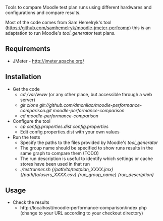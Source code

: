 Tools to compare Moodle test plan runs using different hardwares and configurations and compare results.

Most of the code comes from Sam Hemelryk's tool (https://github.com/samhemelryk/moodle-jmeter-perfcomp) this is an
adaptation to run Moodle's *tool_generator* test plans.

## Requirements
* JMeter - http://jmeter.apache.org/

## Installation
* Get the code
    + *cd /var/www* (or any other place, but accessible through a web server)
    + *git clone git://github.com/dmonllao/moodle-performance-comparison.git moodle-performance-comparison*
    + *cd moodle-performance-comparison*
* Configure the tool
    + *cp config.properties.dist config.properties*
    + Edit config.properties.dist with your own values
* Run the tests
    + Specify the paths to the files provided by Moodle's *tool_generator*
    + The group name should be specified to show runs results in the same graph to compare them (TODO)
    + The run description is useful to identify which settings or cache stores have been used in that run
    + *./testrunner.sh {/path/to/testplan_XXXX.jmx} {/path/to/users_XXXX.csv} {run_group_name} {run_description}*

## Usage
* Check the results
    + http://localhost/moodle-performance-comparison/index.php (change to your URL according to your checkout directory)
